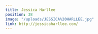 ```yaml
---
title: Jessica Harllee
position: 38
image: "/uploads/JESSICA%20HARLLEE.jpg"
link: http://jessicaharllee.com/
---
```


